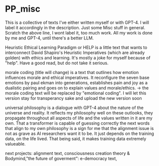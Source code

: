 # PP_misc

This is a collective of texts I've either written myself or with GPT-4. I will label it accordingly in the description. Just some Misc stuff in general.
Scratch the above line, I wont label it, too much work. All my work is done by me and GPT-4, until there's a better LLM.

Heuristic Ethical Learning Paradigm or HELP is a little text that wants to interconnect David Shapiro's Heuristic Imperatives (which are already golden) with ethics and learning. It's mostly a joke for myself because of "help". Have a good read, but do not take it serious.

morale coding (title will change) is a text that outlines how emotion influences morale and ethical imperatives. It reconfigure the seven base emotions by paul ekman into generations, establishes pain and joy as a dualistic pairing and goes on to explain values and morale/ethics. -> the morale coding text will be replaced by "emotional coding". I will let this version stay for transperancy sake and upload the new version soon 

universal philosophy is a dialogue with GPT-4 about the nature of the universe and reality. It reflects my philosophy well on these outlooks, they propagate throughout all aspects of life and the values written in it are my own. That a transformer is capable of guessing correctly the next words that align to my own philosophy is a sign for me that the alignment issue is not as grave as AI researchers want it to be. It just depends on the training data, on the life lived. That being said, it makes training data extremely valueable.

next projects: alignment text, consciousness creation theory & Bodymind,"the future of goverment": e-democracy text, 
